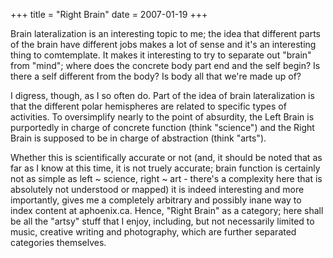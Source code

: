 +++
title = "Right Brain"
date = 2007-01-19
+++

Brain lateralization is an interesting topic to me; the idea that different parts of the brain have different jobs makes a lot of sense and it's an interesting thing to comtemplate. It makes it interesting to try to separate out "brain" from "mind"; where does the concrete body part end and the self begin? Is there a self different from the body? Is body all that we're made up of?

I digress, though, as I so often do. Part of the idea of brain lateralization is that the different polar hemispheres are related to specific types of activities. To oversimplify nearly to the point of absurdity, the Left Brain is purportedly in charge of concrete function (think "science") and the Right Brain is supposed to be in charge of abstraction (think "arts").

Whether this is scientifically accurate or not (and, it should be noted that as far as I know at this time, it is not truely accurate; brain function is certainly not as simple as left ~ science, right ~ art - there's a complexity here that is absolutely not understood or mapped) it is indeed interesting and more importantly, gives me a completely arbitrary and possibly inane way to index content at aphoenix.ca. Hence, "Right Brain" as a category; here shall be all the "artsy" stuff that I enjoy, including, but not necessarily limited to music, creative writing and photography, which are further separated categories themselves.
